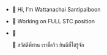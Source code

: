 - 👋 Hi, I’m Wattanachai Santipaiboon
- 👀 Working on FULL STC position
- 🌱 
  
  
   สวัสดีพี่ท่าน เราชื่อวิว ยินดีที่ได้รู้จัก 

<!---
Maprangmute/Maprangmute is a ✨ special ✨ repository because its `README.md` (this file) appears on your GitHub profile.
You can click the Preview link to take a look at your changes.
--->
